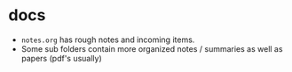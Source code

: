 # docs

- `notes.org` has rough notes and incoming items.
- Some sub folders contain more organized notes / summaries as well as papers (pdf's usually)
